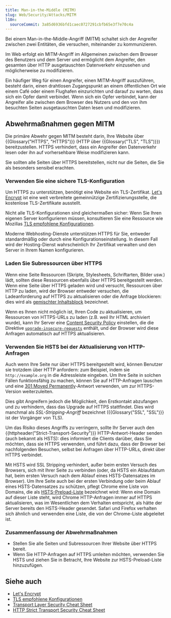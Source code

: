 ```yaml
---
title: Man-in-the-Middle (MITM)
slug: Web/Security/Attacks/MITM
l10n:
  sourceCommit: 3a85d6936bfd1caec0727291cbfb65e3f7e70c4a
---
```


Bei einem Man-in-the-Middle-Angriff (MITM) schaltet sich der Angreifer zwischen zwei Entitäten, die versuchen, miteinander zu kommunizieren.

Im Web erfolgt ein MITM-Angriff im Allgemeinen zwischen dem Browser des Benutzers und dem Server und ermöglicht dem Angreifer, den gesamten über HTTP ausgetauschten Datenverkehr einzusehen und möglicherweise zu modifizieren.

Ein häufiger Weg für einen Angreifer, einen MITM-Angriff auszuführen, besteht darin, einen drahtlosen Zugangspunkt an einem öffentlichen Ort wie einem Café oder einem Flughafen einzurichten und darauf zu warten, dass sich ein Opfer damit verbindet. Wenn sich ein Opfer verbindet, kann der Angreifer alle zwischen dem Browser des Nutzers und den von ihm besuchten Seiten ausgetauschten Daten lesen und modifizieren.

## Abwehrmaßnahmen gegen MITM

Die primäre Abwehr gegen MITM besteht darin, Ihre Website über {{Glossary("HTTPS", "HTTPS")}} (HTTP über {{Glossary("TLS", "TLS")}}) bereitzustellen. HTTPS verhindert, dass ein Angreifer den Datenverkehr lesen oder ihn auf vorhersehbare Weise modifizieren kann.

Sie sollten alle Seiten über HTTPS bereitstellen, nicht nur die Seiten, die Sie als besonders sensibel erachten.

### Verwenden Sie eine sichere TLS-Konfiguration

Um HTTPS zu unterstützen, benötigt eine Website ein TLS-Zertifikat. [Let's Encrypt](https://letsencrypt.org/) ist eine weit verbreitete gemeinnützige Zertifizierungsstelle, die kostenlose TLS-Zertifikate ausstellt.

Nicht alle TLS-Konfigurationen sind gleichermaßen sicher: Wenn Sie Ihren eigenen Server konfigurieren müssen, konsultieren Sie eine Ressource wie Mozillas [TLS empfohlene Konfigurationen](https://wiki.mozilla.org/Security/Server_Side_TLS#Recommended_configurations).

Moderne Webhosting-Dienste unterstützen HTTPS für Sie, entweder standardmäßig oder durch eine Konfigurationseinstellung. In diesem Fall wird der Hosting-Dienst wahrscheinlich Ihr Zertifikat verwalten und den Server in Ihrem Namen konfigurieren.

### Laden Sie Subressourcen über HTTPS

Wenn eine Seite Ressourcen (Skripte, Stylesheets, Schriftarten, Bilder usw.) lädt, sollten diese Ressourcen ebenfalls über HTTPS bereitgestellt werden. Wenn eine Seite über HTTPS geladen wird und versucht, Ressourcen über HTTP zu laden, wird der Browser entweder versuchen, die Ladeanforderung auf HTTPS zu aktualisieren oder die Anfrage blockieren: dies wird als [gemischter Inhaltsblock](/de/docs/Web/Security/Mixed_content) bezeichnet.

Wenn es Ihnen nicht möglich ist, Ihren Code zu aktualisieren, um Ressourcen von HTTPS-URLs zu laden (z.B. weil Ihr HTML archiviert wurde), kann Ihr Server eine [Content Security Policy](/de/docs/Web/HTTP/Guides/CSP) einstellen, die die Direktive [`upgrade-insecure-requests`](/de/docs/Web/HTTP/Guides/CSP#upgrading_insecure_requests) enthält, und der Browser wird diese Anfragen automatisch auf HTTPS aktualisieren.

### Verwenden Sie HSTS bei der Aktualisierung von HTTP-Anfragen

Auch wenn Ihre Seite nur über HTTPS bereitgestellt wird, können Benutzer sie trotzdem über HTTP anfordern: zum Beispiel, indem sie `http://example.org` in die Adressleiste eingeben. Um Ihre Seite in solchen Fällen funktionsfähig zu machen, können Sie auf HTTP-Anfragen lauschen und eine [301 Moved Permanently](/de/docs/Web/HTTP/Reference/Status/301)-Antwort verwenden, um zur HTTPS-Version weiterzuleiten.

Dies gibt Angreifern jedoch die Möglichkeit, den Erstkontakt abzufangen und zu verhindern, dass das Upgrade auf HTTPS stattfindet. Dies wird manchmal als _SSL-Stripping-Angriff_ bezeichnet ({{Glossary("SSL", "SSL")}} ist der Vorgänger von TLS).

Um das Risiko dieses Angriffs zu verringern, sollte Ihr Server auch den {{httpheader("Strict-Transport-Security")}} HTTP-Antwort-Header senden (auch bekannt als HSTS): dies informiert die Clients darüber, dass Sie möchten, dass sie HTTPS verwenden, und führt dazu, dass der Browser bei nachfolgenden Besuchen, selbst bei Anfragen über HTTP-URLs, direkt über HTTPS verbindet.

Mit HSTS wird SSL Stripping verhindert, außer beim ersten Versuch des Browsers, sich mit Ihrer Seite zu verbinden (oder, da HSTS ein Ablaufdatum hat, beim ersten Versuch nach dem Ablauf eines HSTS-Datensatzes im Browser). Um Ihre Seite auch bei der ersten Verbindung oder beim Ablauf eines HSTS-Datensatzes zu schützen, pflegt Chrome eine Liste von Domains, die als [HSTS-Preload-Liste](https://hstspreload.org/) bezeichnet wird: Wenn eine Domain auf dieser Liste steht, wird Chrome HTTP-Anfragen immer auf HTTPS aktualisieren, was im Wesentlichen dem Verhalten entspricht, als hätte der Server bereits den HSTS-Header gesendet. Safari und Firefox verhalten sich ähnlich und verwenden eine Liste, die von der Chrome-Liste abgeleitet ist.

### Zusammenfassung der Abwehrmaßnahmen

- Stellen Sie alle Seiten und Subressourcen Ihrer Website über HTTPS bereit.
- Wenn Sie HTTP-Anfragen auf HTTPS umleiten möchten, verwenden Sie HSTS und ziehen Sie in Betracht, Ihre Website zur HSTS-Preload-Liste hinzuzufügen.

## Siehe auch

- [Let's Encrypt](https://letsencrypt.org/)
- [TLS empfohlene Konfigurationen](https://wiki.mozilla.org/Security/Server_Side_TLS#Recommended_configurations)
- [Transport Layer Security Cheat Sheet](https://cheatsheetseries.owasp.org/cheatsheets/Transport_Layer_Security_Cheat_Sheet.html)
- [HTTP Strict Transport Security Cheat Sheet](https://cheatsheetseries.owasp.org/cheatsheets/HTTP_Strict_Transport_Security_Cheat_Sheet.html)
